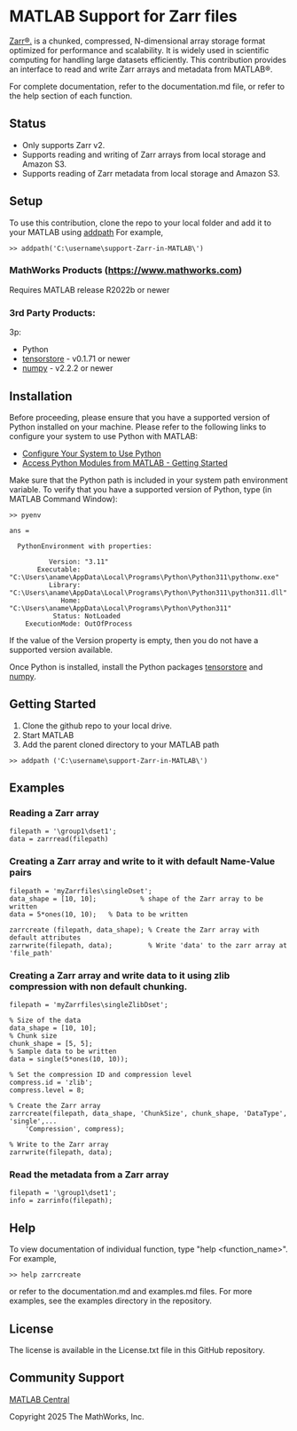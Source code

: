 # MATLAB Support for Zarr files

[Zarr&reg;.](https://zarr-specs.readthedocs.io/en/latest/specs.html) is a chunked, compressed, N-dimensional array storage format optimized for performance and scalability. It is widely used in scientific computing for handling large datasets efficiently.
This contribution provides an interface to read and write Zarr arrays and metadata from MATLAB&reg;.

For complete documentation, refer to the documentation.md file, or refer to the help section of each function.

## Status
- Only supports Zarr v2.
- Supports reading and writing of Zarr arrays from local storage and Amazon S3.
- Supports reading of Zarr metadata from local storage and Amazon S3.

## Setup
To use this contribution, clone the repo to your local folder and add it to your MATLAB using [addpath](https://www.mathworks.com/help/matlab/ref/addpath.html)
For example, 
```
>> addpath('C:\username\support-Zarr-in-MATLAB\')
```

### MathWorks Products (https://www.mathworks.com)

Requires MATLAB release R2022b or newer

### 3rd Party Products:
3p:
- Python 
- [tensorstore](https://github.com/google/tensorstore) - v0.1.71 or newer
- [numpy](https://github.com/numpy/numpy) - v2.2.2 or newer

## Installation
Before proceeding, please ensure that you have a supported version of Python installed on your machine.
Please refer to the following links to configure your system to use Python with MATLAB:
- [Configure Your System to Use Python](https://www.mathworks.com/help/matlab/matlab_external/install-supported-python-implementation.html)
- [Access Python Modules from MATLAB - Getting Started](https://www.mathworks.com/help/matlab/matlab_external/create-object-from-python-class.html)

Make sure that the Python path is included in your system path environment variable. To verify that you have a supported version of Python, type (in MATLAB Command Window):

```
>> pyenv

ans = 

  PythonEnvironment with properties:

          Version: "3.11"
       Executable: "C:\Users\aname\AppData\Local\Programs\Python\Python311\pythonw.exe"
          Library: "C:\Users\aname\AppData\Local\Programs\Python\Python311\python311.dll"
             Home: "C:\Users\aname\AppData\Local\Programs\Python\Python311"
           Status: NotLoaded
    ExecutionMode: OutOfProcess
```
If the value of the Version property is empty, then you do not have a supported version available.

Once Python is installed, install the Python packages [tensorstore](https://github.com/google/tensorstore) and [numpy](https://github.com/numpy/numpy).

## Getting Started 
1. Clone the github repo to your local drive.
2. Start MATLAB
3. Add the parent cloned directory to your MATLAB path
```
>> addpath ('C:\username\support-Zarr-in-MATLAB\')
```

## Examples

### Reading a Zarr array
```
filepath = '\group1\dset1';
data = zarrread(filepath)
```

### Creating a Zarr array and write to it with default Name-Value pairs
```
filepath = 'myZarrfiles\singleDset';
data_shape = [10, 10];           % shape of the Zarr array to be written
data = 5*ones(10, 10);   % Data to be written

zarrcreate (filepath, data_shape); % Create the Zarr array with default attributes
zarrwrite(filepath, data);         % Write 'data' to the zarr array at 'file_path'
```

### Creating a Zarr array and write data to it using zlib compression with non default chunking.
```
filepath = 'myZarrfiles\singleZlibDset';

% Size of the data
data_shape = [10, 10];
% Chunk size
chunk_shape = [5, 5];
% Sample data to be written
data = single(5*ones(10, 10));

% Set the compression ID and compression level
compress.id = 'zlib';
compress.level = 8;

% Create the Zarr array
zarrcreate(filepath, data_shape, 'ChunkSize', chunk_shape, 'DataType', 'single',...
	'Compression', compress);
	
% Write to the Zarr array
zarrwrite(filepath, data);
```


### Read the metadata from a Zarr array
```
filepath = '\group1\dset1';
info = zarrinfo(filepath);
```

## Help
To view documentation of individual function, type "help \<function_name>\". For example,
```
>> help zarrcreate
```
or refer to the documentation.md and examples.md files.
For more examples, see the examples directory in the repository.


## License
<!--- Make sure you have a License.txt within your Repo --->

The license is available in the License.txt file in this GitHub repository.

## Community Support
[MATLAB Central](https://www.mathworks.com/matlabcentral)

Copyright 2025 The MathWorks, Inc.